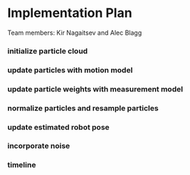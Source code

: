 # Implementation Plan

Team members: Kir Nagaitsev and Alec Blagg

### initialize particle cloud

### update particles with motion model

### update particle weights with measurement model

### normalize particles and resample particles

### update estimated robot pose

### incorporate noise

### timeline
